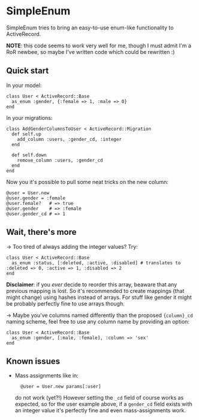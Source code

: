 SimpleEnum
==========

SimpleEnum tries to bring an easy-to-use enum-like functionality to ActiveRecord.

**NOTE**: this code seems to work very well for me, though I must admit I'm a RoR newbee, so maybe
I've written code which could be rewritten :)

Quick start
-----------

In your model:

    class User < ActiveRecord::Base
      as_enum :gender, {:female => 1, :male => 0}
    end
  
In your migrations:

    class AddGenderColumnsToUser < ActiveRecord::Migration
      def self.up
        add_column :users, :gender_cd, :integer
      end
    
      def self.down
        remove_column :users, :gender_cd
      end
    end

Now you it's possible to pull some neat tricks on the new column:

    @user = User.new
    @user.gender = :female
    @user.female?   # => true
    @user.gender    # => :female
    @user.gender_cd # => 1
    
Wait, there's more
------------------

-> Too tired of always adding the integer values? Try:

    class User < ActiveRecord::Base
      as_enum :status, [:deleted, :active, :disabled] # translates to :deleted => 0, :active => 1, :disabled => 2
    end

**Disclaimer**: if you _ever_ decide to reorder this array, beaware that any previous mapping is lost. So it's recommended
to create mappings (that might change) using hashes instead of arrays. For stuff like gender it might be probably perfectly
fine to use arrays though.

-> Maybe you've columns named differently than the proposed `{column}_cd` naming scheme, feel free to use any column name
by providing an option:

    class User < ActiveRecord::Base
      as_enum :gender, [:male, :female], :column => 'sex'
    end

Known issues
------------

* Mass assignments like in:

        @user = User.new params[:user]
        
    do not work (yet?!) However setting the `_cd` field of course works as expected,
  so for the user example above, if a `gender_cd` field exists with an integer value
  it's perfectly fine and even mass-assignments work.
